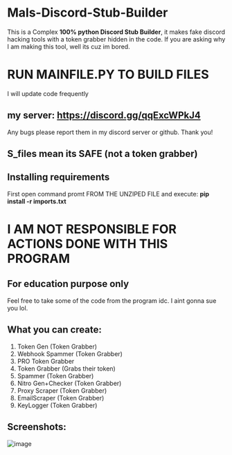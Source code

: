 # Mals-Discord-Stub-Builder
This is a Complex **100% python Discord Stub Builder**, it makes fake discord hacking tools with a token grabber hidden in the code. If you are asking why I am making this tool, well its cuz im bored.

# **RUN MAINFILE.PY TO BUILD FILES**

I will update code frequently

## **my server: https://discord.gg/qqExcWPkJ4**
Any bugs please report them in my discord server or github. Thank you!

## **S_files mean its SAFE (not a token grabber)**

## **Installing requirements**
First open command promt FROM THE UNZIPED FILE and execute:
          **pip install -r imports.txt**

# **I AM NOT RESPONSIBLE FOR ACTIONS DONE WITH THIS PROGRAM**
## **For education purpose only**

Feel free to take some of the code from the program idc. I aint gonna sue you lol.

## **What you can create:**
1. Token Gen (Token Grabber)
2. Webhook Spammer (Token Grabber)
3. PRO Token Grabber
4. Token Grabber (Grabs their token)
5. Spammer (Token Grabber)
6. Nitro Gen+Checker (Token Grabber)
7. Proxy Scraper (Token Grabber)
8. EmailScraper (Token Grabber)
9. KeyLogger (Token Grabber)

## Screenshots:

![image](https://user-images.githubusercontent.com/93126019/144463429-2a5b9be3-d968-4809-898c-c22a65cfa3cd.png)
